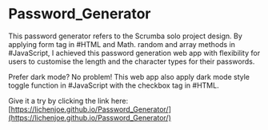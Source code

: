 # Password_Generator

This password generator refers to the Scrumba solo project design. By applying form tag in #HTML and Math. random and array methods in #JavaScript, I achieved this password generation web app with flexibility for users to customise the length and the character types for their passwords.

Prefer dark mode? No problem! This web app also apply dark mode style toggle function in #JavaScript with the checkbox tag in #HTML. 

Give it a try by clicking the link here: [https://lichenjoe.github.io/Password_Generator/](https://lichenjoe.github.io/Password_Generator/)

